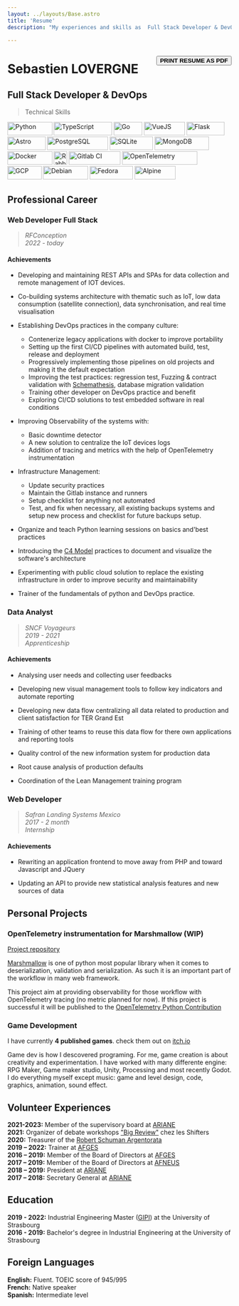 ```yaml
---
layout: ../layouts/Base.astro
title: 'Resume'
description: "My experiences and skills as  Full Stack Developer & DevOps, "

---
```

<div style="float: right; margin:1em 0">
    <button onclick="print()" class="unprintable">
        <b>PRINT RESUME AS PDF</b>
    </button>
</div>

# Sebastien LOVERGNE

##  Full Stack Developer & DevOps

> Technical Skills

<div id="badges">
<img alt="Python" src="https://img.shields.io/badge/Python-3C77A8?logo=python&logoColor=white" height="30" width="100.5" />
<img alt="TypeScript" src="https://img.shields.io/badge/TypeScript-377CC8?logo=typescript&logoColor=white" height="30" width="130.5"/>
<img alt="Go" src="https://img.shields.io/badge/Go-08AFD8?logo=go&logoColor=white" height="30" width="64.5" />
<img alt="VueJS" src="https://img.shields.io/badge/VueJS-36996d?logo=vuedotjs&logoColor=white" height="30" width="91.5" />
<img alt="Flask" src="https://img.shields.io/badge/Flask-grey?logo=flask&logoColor=white" height="30" width="85.5"/>
<img alt="Astro" src="https://img.shields.io/badge/Astro-purple?logo=astro&logoColor=white" height="30" width="85.5"/>
<img alt="PostgreSQL" src="https://img.shields.io/badge/PostgreSQL-2F6792?logo=postgresql&logoColor=white" height="30" width="136.5"/>
<img alt="SQLite" src="https://img.shields.io/badge/SQLite-blue?logo=sqlite&logoColor=white" height="30" width="97.5"/>
<img alt="MongoDB" src="https://img.shields.io/badge/MongoDB-086D50?logo=mongodb&logoColor=white" height="30" width="121.5"/>
<img alt="Docker" src="https://img.shields.io/badge/Docker-dodgerblue?logo=docker&logoColor=white" height="30" width="100.5" />
<img alt="RabbitMQ" src="https://img.shields.io/badge/RabbitMQ-F76300?logo=rabbitmq&logoColor=white" height="30"/>
<img alt="Gitlab CI" src="https://img.shields.io/badge/Gitlab--CI-E34930?logo=gitlab&logoColor=white" height="30" width="115.5" />
<img alt="OpenTelemetry" src="https://img.shields.io/badge/OpenTelemetry-darkslateblue?logo=opentelemetry&logoColor=white" height="30" width="169.5"/>
<img alt="GCP" src="https://img.shields.io/badge/GCP-dodgerblue?logo=googlecloud&logoColor=white" height="30" width="76.5"/>
<img alt="Debian" src="https://img.shields.io/badge/Debian-D70A53?logo=debian&logoColor=white" height="30" width="100.5"/>
<img alt="Fedora" src="https://img.shields.io/badge/Fedora-012761?logo=fedora&logoColor=white" height="30" width="97.5"/>
<img alt="Alpine" src="https://img.shields.io/badge/Alpine-08364C?logo=alpinelinux&logoColor=white" height="30" width="91.5"/>
</div>

## Professional Career

### Web Developer Full Stack

> *RFConception  
   2022 - today*

#### Achievements

- Developing and maintaining REST APIs and SPAs for data collection and remote management of IOT devices. 

- Co-building systems architecture with thematic such as IoT, low data 
consumption (satellite connection), data synchronisation, and real time visualisation

- Establishing DevOps practices in the company culture:
  - Contenerize legacy applications with docker to improve portability
  - Setting up the first CI/CD pipelines with automated build, test, release and deployment
  - Progressively implementing those pipelines on old projects and making it the default expectation
  - Improving the test practices: regression test, Fuzzing & contract validation with
  [Schemathesis](https://github.com/schemathesis/schemathesis), database migration validation
  - Training other developer on DevOps practice and benefit
  - Exploring CI/CD solutions to test embedded software in real conditions

- Improving Observability of the systems with:
  - Basic downtime detector
  - A new solution to centralize the IoT devices logs
  - Addition of tracing and metrics with the help of OpenTelemetry instrumentation

- Infrastructure Management:
  - Update security practices
  - Maintain the Gitlab instance and runners
  - Setup checklist for anything not automated
  - Test, and fix when necessary, all existing backups systems and setup new process and checklist for future backups setup.
 
- Organize and teach Python learning sessions on basics and'best practices

- Introducing the [C4 Model](https://c4model.com/) practices to document and
visualize the software's architecture

- Experimenting with public cloud solution to replace the existing infrastructure in
order to improve security and maintainability

- Trainer of the fundamentals of python and DevOps practice.


### Data Analyst

> *SNCF Voyageurs  
  2019 - 2021  
  Apprenticeship*

#### Achievements

- Analysing user needs and collecting user feedbacks

- Developing new visual management tools to follow key indicators and automate
reporting

- Developing new data flow centralizing all data related to production and client
satisfaction for TER Grand Est

- Training of other teams to reuse this data flow for there own applications and
reporting tools 

- Quality control of the new information system for production data

- Root cause analysis of production defaults

- Coordination of the Lean Management training program


### Web Developer

> *Safran Landing Systems Mexico  
   2017 - 2 month  
   Internship*  

#### Achievements

- Rewriting an application frontend to move away from PHP and toward
Javascript and JQuery

- Updating an API to provide new statistical analysis features and new sources of data


## Personal Projects

### OpenTelemetry instrumentation for Marshmallow (WIP)

[Project repository](https://github.com/TheBigRoomXXL/opentelemetry-python-contrib/tree/instrument-marshmallow)  

[Marshmallow](https://marshmallow.readthedocs.io/en/stable/) is one of python most popular
library when it comes to deserialization, validation and serialization. As such it is an
important part of the workflow in many web framework.

This project aim at providing observability for those workflow with OpenTelemetry tracing
(no metric planned for now). If this project is successful it will be published to the
[OpenTelemetry Python Contribution](https://github.com/open-telemetry/opentelemetry-python-contrib)

### Game Development

I have currently **4 published games**. check them out on [itch.io](https://tehbigroomxxl.itch.io/)

Game dev is how I descovered programing. For me, game creation is about creativity and experimentation. I have worked with many differente engine: RPG Maker, Game maker studio, Unity, Processing and most recently Godot. I do everything myself except music: game and level design, code, graphics, animation, sound effect. 


## Volunteer Experiences

**2021-2023:** Member of the supervisory board at [ARIANE](https://physique-ingenierie.unistra.fr/scolarite-vie-etudiante/amicale-des-etudiants-ariane)  
**2021:** Organizer of debate workshops ["Big Review"](https://wiki.theshifters.org/index.php?title=Big_Review) chez les Shifters  
**2020:** Treasurer of the [Robert Schuman Argentorata](http://www.rsa-strasbourg.eu/)  
**2019 – 2022:** Trainer at [AFGES](https://afges.org/)  
**2016 – 2019:** Member of the Board of Directors at [AFGES](https://afges.org/)  
**2017 – 2019:** Member of the Board of Directors at [AFNEUS](https://fr.wikipedia.org/wiki/Association_f%C3%A9d%C3%A9rative_nationale_des_%C3%A9tudiants_universitaires_scientifiques)  
**2018 – 2019:** President at [ARIANE](https://physique-ingenierie.unistra.fr/scolarite-vie-etudiante/amicale-des-etudiants-ariane)  
**2017 – 2018:** Secretary General at [ARIANE](https://physique-ingenierie.unistra.fr/scolarite-vie-etudiante/amicale-des-etudiants-ariane)  

## Education
**2019 - 2022:** Industrial Engineering Master ([GIPI](https://physique-ingenierie.unistra.fr/formations/masters/genie-industriel/production-industrielle-gipi)) 
at the University of Strasbourg  
**2016 - 2019:** Bachelor's degree in Industrial Engineering at the University of Strasbourg


## Foreign Languages

**English:** Fluent. TOEIC score of 945/995  
**French:** Native speaker  
**Spanish:** Intermediate level  
